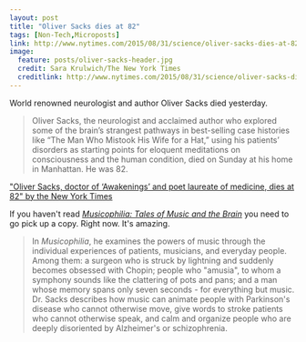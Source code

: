 ```yaml
---
layout: post
title: "Oliver Sacks dies at 82"
tags: [Non-Tech,Microposts]
link: http://www.nytimes.com/2015/08/31/science/oliver-sacks-dies-at-82-neurologist-and-author-explored-the-brains-quirks.html
image:
  feature: posts/oliver-sacks-header.jpg
  credit: Sara Krulwich/The New York Times
  creditlink: http://www.nytimes.com/2015/08/31/science/oliver-sacks-dies-at-82-neurologist-and-author-explored-the-brains-quirks.html
---
```


World renowned neurologist and author Oliver Sacks died yesterday.

> Oliver Sacks, the neurologist and acclaimed author who explored some of the brain’s strangest pathways in best-selling
> case histories like “The Man Who Mistook His Wife for a Hat,” using his patients’ disorders as starting points for
> eloquent meditations on consciousness and the human condition, died on Sunday at his home in Manhattan. He was 82.

["Oliver Sacks, doctor of ‘Awakenings’ and poet laureate of medicine, dies at 82" by the New York Times][1]

If you haven't read [_Musicophilia: Tales of Music and the Brain_][2] you need to go pick up a copy. Right now. It's
amazing.

> In _Musicophilia_, he examines the powers of music through the individual experiences of patients, musicians, and
> everyday people. Among them: a surgeon who is struck by lightning and suddenly becomes obsessed with Chopin; people
> who "amusia", to whom a symphony sounds like the clattering of pots and pans; and a man whose memory spans only seven
> seconds - for everything but music. Dr. Sacks describes how music can animate people with Parkinson's disease who
> cannot otherwise move, give words to stroke patients who cannot otherwise speak, and calm and organize people who are
> deeply disoriented by Alzheimer's or schizophrenia.

[1]: http://www.nytimes.com/2015/08/31/science/oliver-sacks-dies-at-82-neurologist-and-author-explored-the-brains-quirks.html
[2]: http://www.amazon.com/Musicophilia-Tales-Revised-Expanded-Edition/dp/1400033535
